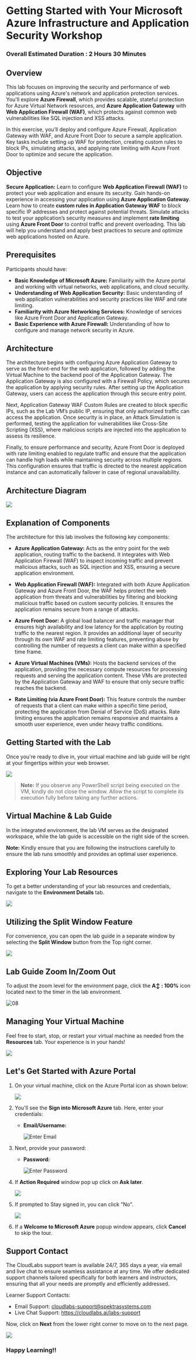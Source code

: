 # Getting Started with Your Microsoft Azure Infrastructure and Application Security Workshop

### Overall Estimated Duration : 2 Hours 30 Minutes

## Overview 

This lab focuses on improving the security and performance of web applications using Azure's network and application protection services. You'll explore **Azure Firewall**, which provides scalable, stateful protection for Azure Virtual Network resources, and **Azure Application Gateway** with **Web Application Firewall (WAF)**, which protects against common web vulnerabilities like SQL injection and XSS attacks.

In this exercise, you’ll deploy and configure Azure Firewall, Application Gateway with WAF, and Azure Front Door to secure a sample application. Key tasks include setting up WAF for protection, creating custom rules to block IPs, simulating attacks, and applying rate limiting with Azure Front Door to optimize and secure the application.

## Objective  

**Secure Application:** Learn to configure **Web Application Firewall (WAF)** to protect your web application and ensure its security. Gain hands-on experience in accessing your application using **Azure Application Gateway**. Learn how to create **custom rules in Application Gateway WAF** to block specific IP addresses and protect against potential threats. Simulate attacks to test your application’s security measures and implement **rate limiting** using **Azure Front Door** to control traffic and prevent overloading. This lab will help you understand and apply best practices to secure and optimize web applications hosted on Azure.

## Prerequisites

Participants should have:

- **Basic Knowledge of Microsoft Azure:** Familiarity with the Azure portal and working with virtual networks, web applications, and cloud security.
- **Understanding of Web Application Security:** Basic understanding of web application vulnerabilities and security practices like WAF and rate limiting.
- **Familiarity with Azure Networking Services:** Knowledge of services like Azure Front Door and Application Gateway.
- **Basic Experience with Azure Firewall:** Understanding of how to configure and manage network security in Azure.

## Architecture

The architecture begins with configuring Azure Application Gateway to serve as the front-end for the web application, followed by adding the Virtual Machine to the backend pool of the Application Gateway. The Application Gateway is also configured with a Firewall Policy, which secures the application by applying security rules. After setting up the Application Gateway, users can access the application through this secure entry point.

Next, Application Gateway WAF Custom Rules are created to block specific IPs, such as the Lab VM’s public IP, ensuring that only authorized traffic can access the application. Once security is in place, an Attack Simulation is performed, testing the application for vulnerabilities like Cross-Site Scripting (XSS), where malicious scripts are injected into the application to assess its resilience.

Finally, to ensure performance and security, Azure Front Door is deployed with rate limiting enabled to regulate traffic and ensure that the application can handle high loads while maintaining security across multiple regions. This configuration ensures that traffic is directed to the nearest application instance and can automatically failover in case of regional unavailability.

## Architecture Diagram 

![](./images/Lab002.png) 

## Explanation of Components 

The architecture for this lab involves the following key components: 

- **Azure Application Gateway:** Acts as the entry point for the web application, routing traffic to the backend. It integrates with Web Application Firewall (WAF) to inspect incoming traffic and prevent malicious attacks, such as SQL injection and XSS, ensuring a secure application environment.

- **Web Application Firewall (WAF):** Integrated with both Azure Application Gateway and Azure Front Door, the WAF helps protect the web application from threats and vulnerabilities by filtering and blocking malicious traffic based on custom security policies. It ensures the application remains secure from a range of attacks.

- **Azure Front Door:** A global load balancer and traffic manager that ensures high availability and low latency for the application by routing traffic to the nearest region. It provides an additional layer of security through its own WAF and rate limiting features, preventing abuse by controlling the number of requests a client can make within a specified time frame.

- **Azure Virtual Machines (VMs):** Hosts the backend services of the application, providing the necessary compute resources for processing requests and serving the application content. These VMs are protected by the Application Gateway and WAF to ensure that only secure traffic reaches the backend.

- **Rate Limiting (via Azure Front Door):** This feature controls the number of requests that a client can make within a specific time period, protecting the application from Denial of Service (DoS) attacks. Rate limiting ensures the application remains responsive and maintains a smooth user experience, even under heavy traffic conditions.

## Getting Started with the Lab 

Once you're ready to dive in, your virtual machine and lab guide will be right at your fingertips within your web browser.

![](./images/GS6.png) 

>**Note:** If you observe any PowerShell script being executed on the VM, kindly do not close the window. Allow the script to complete its execution fully before taking any further actions.

## Virtual Machine & Lab Guide

In the integrated environment, the lab VM serves as the designated workspace, while the lab guide is accessible on the right side of the screen.

**Note:** Kindly ensure that you are following the instructions carefully to ensure the lab runs smoothly and provides an optimal user experience.

## Exploring Your Lab Resources

To get a better understanding of your lab resources and credentials, navigate to the **Environment Details** tab.

![](./images/GS17.png)
   
## Utilizing the Split Window Feature
 
For convenience, you can open the lab guide in a separate window by selecting the **Split Window** button from the Top right corner.
 
![](./images/GS8.png)

## Lab Guide Zoom In/Zoom Out
 
To adjust the zoom level for the environment page, click the **A↕ : 100%** icon located next to the timer in the lab environment. 

![08](./images/zoom.png)  

## Managing Your Virtual Machine

Feel free to start, stop, or restart your virtual machine as needed from the **Resources** tab. Your experience is in your hands!

![](./images/GS5.png)
  
## Let's Get Started with Azure Portal

1. On your virtual machine, click on the Azure Portal icon as shown below:

   ![](./images/GS1.png)
   
1. You'll see the **Sign into Microsoft Azure** tab. Here, enter your credentials:
 
   - **Email/Username:** <inject key="AzureAdUserEmail"></inject>
 
      ![](./images/GS2.png "Enter Email")

1. Next, provide your password:
 
   - **Password:** <inject key="AzureAdUserPassword"></inject>
 
      ![](./images/GS3.png "Enter Password")

1. If **Action Required** window pop up click on **Ask later**. 

    ![](./images/imagescre.png)
 
1. If prompted to Stay signed in, you can click "No".

    ![](./images/GS9.png)

1. If a **Welcome to Microsoft Azure** popup window appears, click **Cancel** to skip the tour.

## Support Contact
 
The CloudLabs support team is available 24/7, 365 days a year, via email and live chat to ensure seamless assistance at any time. We offer dedicated support channels tailored specifically for both learners and instructors, ensuring that all your needs are promptly and efficiently addressed.

Learner Support Contacts:
- Email Support: cloudlabs-support@spektrasystems.com
- Live Chat Support: https://cloudlabs.ai/labs-support

Now, click on **Next** from the lower right corner to move on to the next page. 

![](./images/next.png)

### Happy Learning!!
